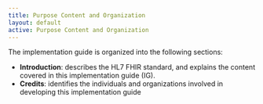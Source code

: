 ```yaml
---
title: Purpose Content and Organization
layout: default
active: Purpose Content and Organization
---
```


The implementation guide is organized into the following sections:

* **Introduction**: describes the HL7 FHIR standard, and explains the content covered in this implementation guide (IG).
* **Credits**: identifies the individuals and organizations involved in developing this implementation guide